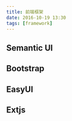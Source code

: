 ```yaml
---
title: 前端框架
date: 2016-10-19 13:30
tags: [framework]
---
```


## Semantic UI


## Bootstrap

## EasyUI

## Extjs